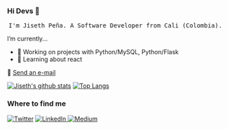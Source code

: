 ### Hi Devs 👋


<p align="center">
  <samp>
I'm Jiseth Peña. A Software Developer from Cali (Colombia).
  </samp>
</p>

I’m currently...

- 🔭 Working on projects with Python/MySQL, Python/Flask
- 📝 Learning about react


:e-mail: <a href="mailto:jisethpenarias@gmail.com">Send an e-mail</a>


[![Jiseth's github stats](https://github-readme-stats.vercel.app/api?username=jisethpenarias&show_icons=true&bg_color=0d041e&text_color=b2efef)](https://github.com/anuraghazra/github-readme-stats)
[![Top Langs](https://github-readme-stats.vercel.app/api/top-langs/?username=jisethpenarias&bg_color=0d041e&text_color=b2efef)](https://github.com/anuraghazra/github-readme-stats)
<p align="center">

<h3>Where to find me</h3>
<p>
  <a href="https://twitter.com/jis_pena" target="_blank"><img alt="Twitter" src="https://img.shields.io/badge/twitter-%231DA1F2.svg?&style=for-the-badge&logo=twitter&logoColor=white" /></a>
  <a href="www.linkedin.com/in/jisethpenarias" target="_blank"><img alt="LinkedIn" src="https://img.shields.io/badge/linkedin-%230077B5.svg?&style=for-the-badge&logo=linkedin&logoColor=white" />
  </a> <a href="https://jisethpenarias.medium.com/" target="_blank"><img alt="Medium" src="https://img.shields.io/badge/medium-%2312100E.svg?&style=for-the-badge&logo=medium&logoColor=white" /></a>
</p>
